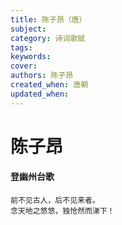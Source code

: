 ```yaml
---
title: 陈子昂（唐）
subject: 
category: 诗词歌赋
tags: 
keywords: 
cover: 
authors: 陈子昂
created_when: 唐朝
updated_when: 
---
```


# 陈子昂

#### 登幽州台歌

```
前不见古人，后不见来者。
念天地之悠悠，独怆然而涕下！
```
